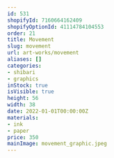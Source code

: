```yaml
---
id: 531
shopifyId: 7160664162409
shopifyOptionId: 41114784104553
order: 21
title: Movement
slug: movement
url: art-works/movement
aliases: []
categories:
- shibari
- graphics
inStock: true
isVisible: true
height: 56
width: 38
date: 2022-01-01T00:00:00Z
materials:
- ink
- paper
price: 350
mainImage: movement_graphic.jpeg
---
```

